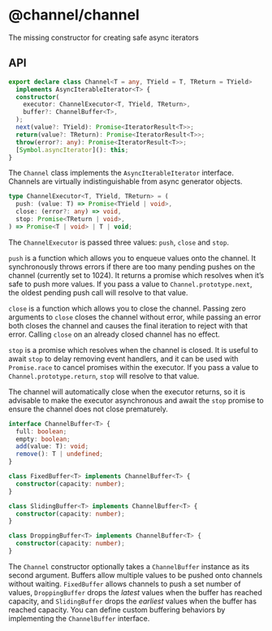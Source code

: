 # @channel/channel
The missing constructor for creating safe async iterators

## API

```ts
export declare class Channel<T = any, TYield = T, TReturn = TYield>
  implements AsyncIterableIterator<T> {
  constructor(
    executor: ChannelExecutor<T, TYield, TReturn>,
    buffer?: ChannelBuffer<T>,
  );
  next(value?: TYield): Promise<IteratorResult<T>>;
  return(value?: TReturn): Promise<IteratorResult<T>>;
  throw(error?: any): Promise<IteratorResult<T>>;
  [Symbol.asyncIterator](): this;
}
```

The `Channel` class implements the `AsyncIterableIterator` interface. Channels are virtually indistinguishable from async generator objects.

```ts
type ChannelExecutor<T, TYield, TReturn> = (
  push: (value: T) => Promise<TYield | void>,
  close: (error?: any) => void,
  stop: Promise<TReturn | void>,
) => Promise<T | void> | T | void;
```

The `ChannelExecutor` is passed three values: `push`, `close` and `stop`.

`push` is a function which allows you to enqueue values onto the channel. It synchronously throws errors if there are too many pending pushes on the channel (currently set to 1024). It returns a promise which resolves when it’s safe to push more values. If you pass a value to `Channel.prototype.next`, the oldest pending push call will resolve to that value.

`close` is a function which allows you to close the channel. Passing zero arguments to `close` closes the channel without error, while passing an error both closes the channel and causes the final iteration to reject with that error. Calling `close` on an already closed channel has no effect.

`stop` is a promise which resolves when the channel is closed. It is useful to await `stop` to delay removing event handlers, and it can be used with `Promise.race` to cancel promises within the executor. If you pass a value to `Channel.prototype.return`, `stop` will resolve to that value.

The channel will automatically close when the executor returns, so it is advisable to make the executor asynchronous and await the `stop` promise to ensure the channel does not close prematurely.

```ts
interface ChannelBuffer<T> {
  full: boolean;
  empty: boolean;
  add(value: T): void;
  remove(): T | undefined;
}

class FixedBuffer<T> implements ChannelBuffer<T> {
  constructor(capacity: number);
}

class SlidingBuffer<T> implements ChannelBuffer<T> {
  constructor(capacity: number);
}

class DroppingBuffer<T> implements ChannelBuffer<T> {
  constructor(capacity: number);
}
```

The `Channel` constructor optionally takes a `ChannelBuffer` instance as its second argument. Buffers allow multiple values to be pushed onto channels without waiting. `FixedBuffer` allows channels to push a set number of values, `DroppingBuffer` drops the *latest* values when the buffer has reached capacity, and `SlidingBuffer` drops the *earliest* values when the buffer has reached capacity. You can define custom buffering behaviors by implementing the `ChannelBuffer` interface.
